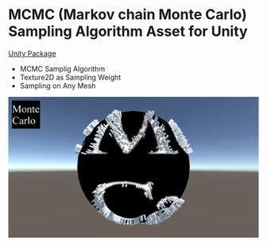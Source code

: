 MCMC (Markov chain Monte Carlo) Sampling Algorithm Asset for Unity
====
[Unity Package](MCMC.unitypackage)

 * MCMC Samplig Algorithm
 * Texture2D as Sampling Weight
 * Sampling on Any Mesh

[![Thumbnail](Thumbnail.jpg)](https://vimeo.com/146996554)
